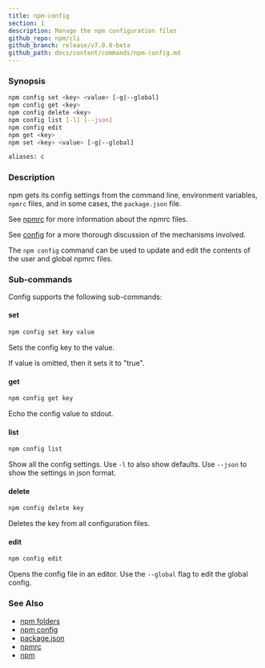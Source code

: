 ```yaml
---
title: npm-config
section: 1
description: Manage the npm configuration files
github_repo: npm/cli
github_branch: release/v7.0.0-beta
github_path: docs/content/commands/npm-config.md
---
```


### Synopsis
```bash
npm config set <key> <value> [-g|--global]
npm config get <key>
npm config delete <key>
npm config list [-l] [--json]
npm config edit
npm get <key>
npm set <key> <value> [-g|--global]

aliases: c
```

### Description

npm gets its config settings from the command line, environment
variables, `npmrc` files, and in some cases, the `package.json` file.

See [npmrc](/cli/v7/configuring-npm/npmrc) for more information about the npmrc files.

See [config](/cli/v7/using-npm/config) for a more thorough discussion of the mechanisms
involved.

The `npm config` command can be used to update and edit the contents
of the user and global npmrc files.

### Sub-commands

Config supports the following sub-commands:

#### set
```bash
npm config set key value
```
Sets the config key to the value.

If value is omitted, then it sets it to "true".

#### get
```bash
npm config get key
```

Echo the config value to stdout.

#### list
```bash
npm config list
```

Show all the config settings. Use `-l` to also show defaults. Use `--json`
to show the settings in json format.

#### delete
```bash
npm config delete key
```

Deletes the key from all configuration files.

#### edit
```bash
npm config edit
```

Opens the config file in an editor.  Use the `--global` flag to edit the
global config.

### See Also

* [npm folders](/cli/v7/configuring-npm/folders)
* [npm config](/cli/v7/commands/npm-config)
* [package.json](/cli/v7/configuring-npm/package-json)
* [npmrc](/cli/v7/configuring-npm/npmrc)
* [npm](/cli/v7/commands/npm-npm)
